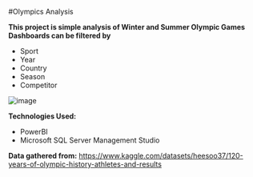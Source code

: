#Olympics Analysis

**This project is simple analysis of Winter and Summer Olympic Games**
**Dashboards can be filtered by**
- Sport
- Year
- Country
- Season
- Competitor


![image](https://user-images.githubusercontent.com/113947177/233140633-50598c76-4da2-413e-a93a-c6474f5a2ad3.png)


**Technologies Used:**
- PowerBI
- Microsoft SQL Server Management Studio

**Data gathered from:** https://www.kaggle.com/datasets/heesoo37/120-years-of-olympic-history-athletes-and-results
